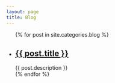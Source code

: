 ```yaml
---
layout: page
title: Blog
---
```

<div class="category">
    <ul>
    {% for post in site.categories.blog %}
        <li>
            <h2>
            <a href="{{ post.url }}">{{ post.title }}</a>
            </h2>
            <span>{{ post.description }}</span>
        </li>
    {% endfor %}
    </ul>
</div><!-- .entry -->
